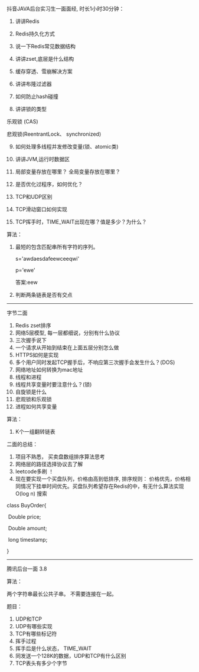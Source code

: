 抖音JAVA后台实习生一面面经, 时长1小时30分钟：
1. 讲讲Redis

2. Redis持久化方式

3. 说一下Redis常见数据结构

4. 讲讲zset,底层是什么结构

5. 缓存穿透、雪崩解决方案

6. 讲讲布隆过滤器

7. 如何防止hash碰撞

8. 讲讲锁的类型

  乐观锁 (CAS)

  悲观锁(ReentrantLock、 synchronized)

9. 如何处理多线程并发修改变量(锁、atomic类)

10. 讲讲JVM,运行时数据区

11. 局部变量存放在哪里？ 全局变量存放在哪里？

12. 是否优化过程序，如何优化？

13. TCP和UDP区别

14. TCP滑动窗口如何实现

15. TCP挥手时，TIME_WAIT出现在哪？值是多少？为什么？

算法：

1. 最短的包含匹配串所有字符的序列。

   s='awdaesdafeewceeqwi'

   p='ewe'

   答案:eew

2. 判断两条链表是否有交点

------

字节二面

1. Redis zset排序
2. 网络5层模型, 每一层都细说，分别有什么协议
3. 三次握手说下
4. 一个请求从开始到结束在上面五层分别怎么做
5. HTTPS如何是实现
6. 多个用户同时发起TCP握手后，不响应第三次握手会发生什么？(DOS)
7. 网络地址如何转换为mac地址
8. 线程和进程
9. 线程共享变量时要注意什么？(锁)
10. 自旋锁是什么
11. 悲观锁和乐观锁
12. 进程如何共享变量



算法：

1. K个一组翻转链表



二面的总结：

1. 项目不熟悉， 买卖盘数组排序算法思考
2. 网络层的路径选择协议去了解
3. leetcode多刷  ！
4. 现在要实现一个买盘队列，价格由高到低排序, 排序规则： 价格优先，价格相同情况下挂单时间优先。买盘队列希望存在Redis的中，有无什么算法实现O(log n) 搜索

class BuyOrder{

​		Double price;

​		Double amount;

​		long timestamp;

}

------

腾讯后台一面   3.8

算法：

两个字符串最长公共子串。 不需要连接在一起。



题目：

1. UDP和TCP
2. UDP有哪些实现
3. TCP有哪些标记符
4. 挥手过程
5. 挥手后是什么状态， TIME_WAIT
6. 同发送一个128K的数据，UDP和TCP有什么区别
7. TCP表头有多少个字节